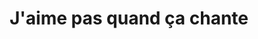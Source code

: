 ---
published: true
title: 'J''aime pas quand ça chante'
collection: ailleurs
release_date: '2014-09-03 00:00:00'
image:
    user/pages/01.Emissions/ailleurs-64/ouiedire_ailleurs-64_cover-1.png: { name: ouiedire_ailleurs-64_cover-1.png, type: image/png, size: 218446, path: user/pages/01.Emissions/ailleurs-64/ouiedire_ailleurs-64_cover-1.png }
number: '64'
slug: ailleurs-64
taxonomy:
    dj: 'Dj ****'
    artist: ['Babar au Cirque', 'Bernard Lavilliers', 'Brigitte Fontaine & Areski', 'Bruno de la Salle & Crystal Baschet', Bérénice, 'Claude Peloquin', 'Colette Magny & Almuro', 'Danièle Delorme', 'Dominique Laurent', Esquivel, 'Germaine Montero & Marcel van Thienen', 'Guy Reibel', 'Gérard Manset', 'Hugh MacDiarmid', 'Kenyon Hopkins', 'Laurie Anderson', 'Le Comte de Saint Germain', 'Le Noël du Père Noël', 'Les Poémiens', 'Lori & The Chameleons', MacGowran, 'Maurice Lemaître', 'Michel Magne & André Maurice', 'Michel Zbar & Swingle Singers', 'Miss Téléphone', 'Musique de Bord', 'Philippe Arthuys', 'Pierre Henry', 'Ray Davies', 'Ron Jacobs', 'Steve Waring et le Workshop de Lyon', 'Sylvie Courvoisier & Pierre Charial', 'The Laurie Johnson Orchestra']
playlists:
    - { title: null, tracks: [{ timecode: '00:00:00', artists: ['Musique de Bord'], title: '' }, { timecode: '00:00:18', artists: ['Miss Téléphone'], title: 'Central Pique-Nique' }, { timecode: '00:01:20', artists: ['The Laurie Johnson Orchestra'], title: 'L´Homme au Chapeau Melon' }, { timecode: '00:04:21', artists: ['Ray Davies'], title: Monomania }, { timecode: '00:07:36', artists: ['Le Comte de Saint Germain'], title: 'Les Révélations' }, { timecode: '00:08:36', artists: ['Gérard Manset'], title: 'La Mort d´Orion' }, { timecode: '00:09:25', artists: ['Pierre Henry'], title: Saint-Exupéry }, { timecode: '00:11:07', artists: ['Les Poémiens'], title: 'A l´envers de ma porte' }, { timecode: '00:12:43', artists: ['Kenyon Hopkins'], title: 'The Loft' }, { timecode: '00:15:08', artists: ['Danièle Delorme'], title: 'Histoire d´un poisson rouge' }, { timecode: '00:16:29', artists: ['Dominique Laurent'], title: 'Uccelli Peccatum' }, { timecode: '00:17:58', artists: ['Maurice Lemaître'], title: "A qui la tournée\_?" }, { timecode: '00:19:29', artists: ['Babar au Cirque'], title: '' }, { timecode: '00:19:49', artists: ['Laurie Anderson'], title: 'Born, Never Asked' }, { timecode: '00:20:49', artists: [MacGowran], title: 'Speaking Beckett' }, { timecode: '00:22:37', artists: ['Hugh MacDiarmid'], title: 'A Drunkman Looks at the Thistle' }, { timecode: '00:24:19', artists: ['Claude Peloquin'], title: Sterilization }, { timecode: '00:27:38', artists: ['Bruno de la Salle & Crystal Baschet'], title: 'Chaperon Rouge' }, { timecode: '00:28:26', artists: ['Lori & The Chameleons'], title: 'Love on the Ganges' }, { timecode: '00:32:17', artists: ['Bernard Lavilliers'], title: 'Night Bird' }, { timecode: '00:35:26', artists: [Esquivel], title: 'Harlem Nocturne' }, { timecode: '00:37:53', artists: ['Les Poémiens'], title: Baignade }, { timecode: '00:38:12', artists: ['Brigitte Fontaine & Areski'], title: 'La Renarde et le Bélier Touffu' }, { timecode: '00:41:18', artists: ['Michel Zbar & Swingle Singers'], title: 'Swingle Novae' }, { timecode: '00:41:52', artists: ['Guy Reibel'], title: 'Suite pour Edgar Poe' }, { timecode: '00:45:52', artists: ['Sylvie Courvoisier & Pierre Charial'], title: Mutant }, { timecode: '00:48:29', artists: ['Philippe Arthuys'], title: 'Le Crabe qui Jouait avec la Mer' }, { timecode: '00:48:46', artists: ['Michel Magne & André Maurice'], title: 'La Passion' }, { timecode: '00:49:49', artists: [Bérénice], title: 'Alors Dieu Châtia l´Homme' }, { timecode: '00:52:20', artists: ['Ron Jacobs'], title: 'A Child´s Garden of Grass' }, { timecode: '00:53:30', artists: ['Steve Waring et le Workshop de Lyon'], title: Image }, { timecode: '00:57:55', artists: ['Dominique Laurent'], title: 'Le Cirque Fantôme' }, { timecode: '01:00:22', artists: ['Colette Magny & Almuro'], title: Avec }, { timecode: '01:00:08', artists: ['Germaine Montero & Marcel van Thienen'], title: 'La Ralentie' }, { timecode: '01:01:25', artists: ['Le Noël du Père Noël'], title: '' }] }
presentation: ''
image_hd:
    user/pages/01.Emissions/ailleurs-64/ouiedire_ailleurs-64_cover_hd.png: { name: ouiedire_ailleurs-64_cover_hd.png, type: image/png, size: 218446, path: user/pages/01.Emissions/ailleurs-64/ouiedire_ailleurs-64_cover_hd.png }

---